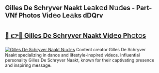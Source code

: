 ## Gilles De Schryver Naakt Le𝚊k𝚎d N𝚞𝚍es - Part-VNf Photos Vid𝚎o Le𝚊ks dDQrv

# <h2><a href="http://fb8vy0.evod.top/?m=Gilles+De+Schryver+Naakt">🔗 👉🔴 Gilles De Schryver Naakt Vid𝚎o Ph𝚘t𝚘s</a></h2>

[![Gilles De Schryver Naakt N𝚞d𝚎s](https://i.imgur.com/8V9OHl7.gif)](http://fb8vy0.evod.top/?m=Gilles+De+Schryver+Naakt)
Content creator Gilles De Schryver Naakt specializing in dance and lifestyle-inspired videos. Influential personality Gilles De Schryver Naakt, known for their captivating presence and inspiring message. 
